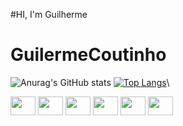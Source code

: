#HI, I'm Guilherme 
# GuilermeCoutinho

![Anurag's GitHub stats](https://github-readme-stats.vercel.app/api?username=Gui089&show_icons=true&theme=radical)
[![Top Langs](https://github-readme-stats.vercel.app/api/top-langs/?username=Gui089)](https://github.com/anuraghazra/github-readme-stats)\


<div style="display: inline_block">


<img width="40" height="30" src="https://www.pngfind.com/pngs/m/638-6386421_react-native-react-form-validation-hd-png-download.png" />

<img width="40" height="30" src="https://cdn.jsdelivr.net/gh/devicons/devicon/icons/javascript/javascript-original.svg" />
          
<img width="40" height="30" src="https://cdn.jsdelivr.net/gh/devicons/devicon/icons/java/java-original.svg" />

 <img width="40" height="30" src="https://cdn.jsdelivr.net/gh/devicons/devicon/icons/html5/html5-original.svg" />
 
 <img width="40" height="30" src="https://cdn.jsdelivr.net/gh/devicons/devicon/icons/css3/css3-original.svg" />
 
 <img width="40" height="30"  src="https://cdn.jsdelivr.net/gh/devicons/devicon/icons/spring/spring-original.svg" />
          
          
          
                    



</div>
